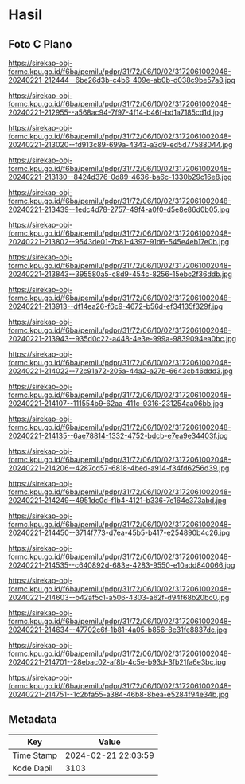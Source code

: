 # Hasil

## Foto C Plano

https://sirekap-obj-formc.kpu.go.id/f6ba/pemilu/pdpr/31/72/06/10/02/3172061002048-20240221-212444--6be26d3b-c4b6-409e-ab0b-d038c9be57a8.jpg

https://sirekap-obj-formc.kpu.go.id/f6ba/pemilu/pdpr/31/72/06/10/02/3172061002048-20240221-212955--a568ac94-7f97-4f14-b46f-bd1a7185cd1d.jpg

https://sirekap-obj-formc.kpu.go.id/f6ba/pemilu/pdpr/31/72/06/10/02/3172061002048-20240221-213020--fd913c89-699a-4343-a3d9-ed5d77588044.jpg

https://sirekap-obj-formc.kpu.go.id/f6ba/pemilu/pdpr/31/72/06/10/02/3172061002048-20240221-213130--8424d376-0d89-4636-ba6c-1330b29c16e8.jpg

https://sirekap-obj-formc.kpu.go.id/f6ba/pemilu/pdpr/31/72/06/10/02/3172061002048-20240221-213439--1edc4d78-2757-49f4-a0f0-d5e8e86d0b05.jpg

https://sirekap-obj-formc.kpu.go.id/f6ba/pemilu/pdpr/31/72/06/10/02/3172061002048-20240221-213802--9543de01-7b81-4397-91d6-545e4eb17e0b.jpg

https://sirekap-obj-formc.kpu.go.id/f6ba/pemilu/pdpr/31/72/06/10/02/3172061002048-20240221-213843--395580a5-c8d9-454c-8256-15ebc2f36ddb.jpg

https://sirekap-obj-formc.kpu.go.id/f6ba/pemilu/pdpr/31/72/06/10/02/3172061002048-20240221-213913--df14ea26-f6c9-4672-b56d-ef34135f329f.jpg

https://sirekap-obj-formc.kpu.go.id/f6ba/pemilu/pdpr/31/72/06/10/02/3172061002048-20240221-213943--935d0c22-a448-4e3e-999a-9839094ea0bc.jpg

https://sirekap-obj-formc.kpu.go.id/f6ba/pemilu/pdpr/31/72/06/10/02/3172061002048-20240221-214022--72c91a72-205a-44a2-a27b-6643cb46ddd3.jpg

https://sirekap-obj-formc.kpu.go.id/f6ba/pemilu/pdpr/31/72/06/10/02/3172061002048-20240221-214107--111554b9-62aa-411c-9316-231254aa06bb.jpg

https://sirekap-obj-formc.kpu.go.id/f6ba/pemilu/pdpr/31/72/06/10/02/3172061002048-20240221-214135--6ae78814-1332-4752-bdcb-e7ea9e34403f.jpg

https://sirekap-obj-formc.kpu.go.id/f6ba/pemilu/pdpr/31/72/06/10/02/3172061002048-20240221-214206--4287cd57-6818-4bed-a914-f34fd6256d39.jpg

https://sirekap-obj-formc.kpu.go.id/f6ba/pemilu/pdpr/31/72/06/10/02/3172061002048-20240221-214249--4951dc0d-f1b4-4121-b336-7e164e373abd.jpg

https://sirekap-obj-formc.kpu.go.id/f6ba/pemilu/pdpr/31/72/06/10/02/3172061002048-20240221-214450--3714f773-d7ea-45b5-b417-e254890b4c26.jpg

https://sirekap-obj-formc.kpu.go.id/f6ba/pemilu/pdpr/31/72/06/10/02/3172061002048-20240221-214535--c640892d-683e-4283-9550-e10add840066.jpg

https://sirekap-obj-formc.kpu.go.id/f6ba/pemilu/pdpr/31/72/06/10/02/3172061002048-20240221-214603--b42af5c1-a506-4303-a62f-d94f68b20bc0.jpg

https://sirekap-obj-formc.kpu.go.id/f6ba/pemilu/pdpr/31/72/06/10/02/3172061002048-20240221-214634--47702c6f-1b81-4a05-b856-8e31fe8837dc.jpg

https://sirekap-obj-formc.kpu.go.id/f6ba/pemilu/pdpr/31/72/06/10/02/3172061002048-20240221-214701--28ebac02-af8b-4c5e-b93d-3fb21fa6e3bc.jpg

https://sirekap-obj-formc.kpu.go.id/f6ba/pemilu/pdpr/31/72/06/10/02/3172061002048-20240221-214751--1c2bfa55-a384-46b8-8bea-e5284f94e34b.jpg


## Metadata

| Key        | Value               |
| ---------- | ------------------- |
| Time Stamp | 2024-02-21 22:03:59 |
| Kode Dapil | 3103                |



